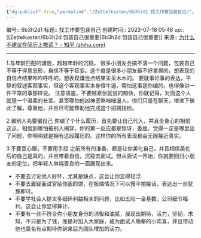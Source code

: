 ```yaml
---
{"dg-publish":true,"permalink":"/Zettelkasten/6b3h2d1 找工作要包装自己/","dgPassFrontmatter":true}
---
```


编号:: 6b3h2d1
标题:: 找工作要包装自己
创建时间:: 2023-07-18 05:48
up:: [[Zettelkasten/6b3h2d 包装自己很重要\|6b3h2d 包装自己很重要]]
来源:: [为什么不建议在简历上撒谎？ - 知乎 (zhihu.com)](https://www.zhihu.com/question/562524801/answer/2734580837)

---
1.与年龄匹配的谦逊，超越年龄的沉稳。
很多小朋友会搞不清一个问题，包装自己不等于得意忘形，自信不等于狂妄。这个度是很多小朋友最不好拿捏的，想表现的自信点结果咋咋呼呼的，想表现谦逊点结果呆呆木木的。
要就事论事的表达，平静的叙述客观事实，但这个客观事实本身很牛逼，哪怕这事是你编的，也得像讲一件平常的事那样说。
注意语速，不要越紧张就说的越快，你就记得，对面这个人就是一个温柔的长辈，甚至哪怕他凶神恶煞咄咄逼人。你们只是在聊天，增进下彼此了解。尊重他，并且尽可能帮助他完成这个招聘指标。

2.骗别人先要骗自己
你编了个什么履历，首先要让自己代入，并且全身心的相信这点，相信到哪怕被别人揭穿，你的第一反应都是惊讶，委屈，觉得一定是哪里出了问题，你明明就是拥有这段履历的。这样你的所有表现都会无限接近真实。

3.不要耍心眼，不要用手段
之前所有的准备，都是让你美化自己，并且相信美化后的自己是真的，并且带着自信，沉稳去面试。但从面试一开始，你就要回归小朋友的定位，把年轻人单纯善良的一面展现出来。
- 不要去讨论他人好坏，尤其是缺点，这会让你显得轻浮
- 不要去置疑面试官给你画的饼，在极端情况下可以慢半拍接话，表达出一丝犹豫即可。
- 不要学社会人提太多细碎利益相关的问题，比如五险一金基数，公司细节福利，这会让你显得算计。
- 不要有一丝不符合你小朋友身份的消极和油腻，展现出期待，活力，坚韧，求知，不只是为了钱，而是对加入大家庭，成为面试人晚辈的小欢喜，并且带动他也莫名有点期待你到来后为团队增加的活力。